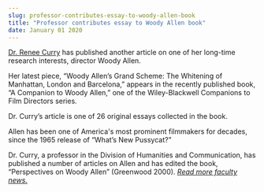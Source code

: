 ```yaml
---
slug: professor-contributes-essay-to-woody-allen-book
title: "Professor contributes essay to Woody Allen book"
date: January 01 2020
---
```


<p><a href="http://hcom.csumb.edu/renee-curry">Dr. Renee Curry</a> has published another article on one of her long-time research interests, director Woody Allen.
</p><p>Her latest piece, “Woody Allen’s Grand Scheme: The Whitening of Manhattan, London and Barcelona,” appears in the recently published book, “A Companion to Woody Allen,” one of the Wiley-Blackwell Companions to Film Directors series.
</p><p>Dr. Curry’s article is one of 26 original essays collected in the book.
</p><p>Allen has been one of America's most prominent filmmakers for decades, since the 1965 release of “What’s New Pussycat?”
</p><p>Dr. Curry, a professor in the Division of Humanities and Communication, has published a number of articles on Allen and has edited the book, “Perspectives on Woody Allen” (Greenwood 2000). <em><a href="http://news.csumb.edu/news/2012/nov/25/faculty-highlights">Read more faculty news.</a></em>
</p>

